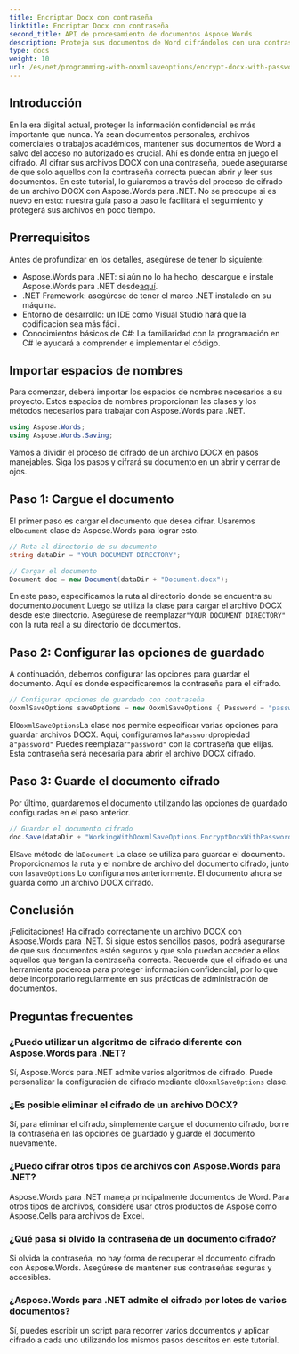 ```yaml
---
title: Encriptar Docx con contraseña
linktitle: Encriptar Docx con contraseña
second_title: API de procesamiento de documentos Aspose.Words
description: Proteja sus documentos de Word cifrándolos con una contraseña mediante Aspose.Words para .NET. Siga nuestra guía paso a paso para proteger su información confidencial.
type: docs
weight: 10
url: /es/net/programming-with-ooxmlsaveoptions/encrypt-docx-with-password/
---
```

## Introducción

En la era digital actual, proteger la información confidencial es más importante que nunca. Ya sean documentos personales, archivos comerciales o trabajos académicos, mantener sus documentos de Word a salvo del acceso no autorizado es crucial. Ahí es donde entra en juego el cifrado. Al cifrar sus archivos DOCX con una contraseña, puede asegurarse de que solo aquellos con la contraseña correcta puedan abrir y leer sus documentos. En este tutorial, lo guiaremos a través del proceso de cifrado de un archivo DOCX con Aspose.Words para .NET. No se preocupe si es nuevo en esto: nuestra guía paso a paso le facilitará el seguimiento y protegerá sus archivos en poco tiempo.

## Prerrequisitos

Antes de profundizar en los detalles, asegúrese de tener lo siguiente:

-  Aspose.Words para .NET: si aún no lo ha hecho, descargue e instale Aspose.Words para .NET desde[aquí](https://releases.aspose.com/words/net/).
- .NET Framework: asegúrese de tener el marco .NET instalado en su máquina.
- Entorno de desarrollo: un IDE como Visual Studio hará que la codificación sea más fácil.
- Conocimientos básicos de C#: La familiaridad con la programación en C# le ayudará a comprender e implementar el código.

## Importar espacios de nombres

Para comenzar, deberá importar los espacios de nombres necesarios a su proyecto. Estos espacios de nombres proporcionan las clases y los métodos necesarios para trabajar con Aspose.Words para .NET.

```csharp
using Aspose.Words;
using Aspose.Words.Saving;
```

Vamos a dividir el proceso de cifrado de un archivo DOCX en pasos manejables. Siga los pasos y cifrará su documento en un abrir y cerrar de ojos.

## Paso 1: Cargue el documento

 El primer paso es cargar el documento que desea cifrar. Usaremos el`Document` clase de Aspose.Words para lograr esto.

```csharp
// Ruta al directorio de su documento
string dataDir = "YOUR DOCUMENT DIRECTORY";  

// Cargar el documento
Document doc = new Document(dataDir + "Document.docx");
```

 En este paso, especificamos la ruta al directorio donde se encuentra su documento.`Document` Luego se utiliza la clase para cargar el archivo DOCX desde este directorio. Asegúrese de reemplazar`"YOUR DOCUMENT DIRECTORY"` con la ruta real a su directorio de documentos.

## Paso 2: Configurar las opciones de guardado

A continuación, debemos configurar las opciones para guardar el documento. Aquí es donde especificaremos la contraseña para el cifrado.

```csharp
// Configurar opciones de guardado con contraseña
OoxmlSaveOptions saveOptions = new OoxmlSaveOptions { Password = "password" };
```

 El`OoxmlSaveOptions`La clase nos permite especificar varias opciones para guardar archivos DOCX. Aquí, configuramos la`Password`propiedad a`"password"` Puedes reemplazar`"password"` con la contraseña que elijas. Esta contraseña será necesaria para abrir el archivo DOCX cifrado.

## Paso 3: Guarde el documento cifrado

Por último, guardaremos el documento utilizando las opciones de guardado configuradas en el paso anterior.

```csharp
// Guardar el documento cifrado
doc.Save(dataDir + "WorkingWithOoxmlSaveOptions.EncryptDocxWithPassword.docx", saveOptions);
```

 El`Save` método de la`Document` La clase se utiliza para guardar el documento. Proporcionamos la ruta y el nombre de archivo del documento cifrado, junto con la`saveOptions` Lo configuramos anteriormente. El documento ahora se guarda como un archivo DOCX cifrado.

## Conclusión

¡Felicitaciones! Ha cifrado correctamente un archivo DOCX con Aspose.Words para .NET. Si sigue estos sencillos pasos, podrá asegurarse de que sus documentos estén seguros y que solo puedan acceder a ellos aquellos que tengan la contraseña correcta. Recuerde que el cifrado es una herramienta poderosa para proteger información confidencial, por lo que debe incorporarlo regularmente en sus prácticas de administración de documentos.

## Preguntas frecuentes

### ¿Puedo utilizar un algoritmo de cifrado diferente con Aspose.Words para .NET?

Sí, Aspose.Words para .NET admite varios algoritmos de cifrado. Puede personalizar la configuración de cifrado mediante el`OoxmlSaveOptions` clase.

### ¿Es posible eliminar el cifrado de un archivo DOCX?

Sí, para eliminar el cifrado, simplemente cargue el documento cifrado, borre la contraseña en las opciones de guardado y guarde el documento nuevamente.

### ¿Puedo cifrar otros tipos de archivos con Aspose.Words para .NET?

Aspose.Words para .NET maneja principalmente documentos de Word. Para otros tipos de archivos, considere usar otros productos de Aspose como Aspose.Cells para archivos de Excel.

### ¿Qué pasa si olvido la contraseña de un documento cifrado?

Si olvida la contraseña, no hay forma de recuperar el documento cifrado con Aspose.Words. Asegúrese de mantener sus contraseñas seguras y accesibles.

### ¿Aspose.Words para .NET admite el cifrado por lotes de varios documentos?

Sí, puedes escribir un script para recorrer varios documentos y aplicar cifrado a cada uno utilizando los mismos pasos descritos en este tutorial.
